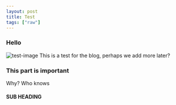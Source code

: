 ```yaml
---
layout: post
title: Test
tags: ["raw"]
---
```


### Hello

![test-image](https://i.imgur.com/LKDSXK2.jpg "graph")
This is a test for the blog, perhaps we add more later?

### This part is important

Why? Who knows

#### SUB HEADING

